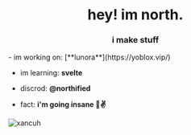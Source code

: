 <h1 align="center">hey! im north.</h1>
<h3 align="center">i make stuff</h3>
- im working on: [**lunora**](https://yoblox.vip/)

- im learning: **svelte**

- discrod: **@northified**

- fact: **i'm going insane 🤣✌️**

<p><img align="center" src="https://github-readme-stats.vercel.app/api/top-langs?username=xancuh&show_icons=true&theme=synthwave&locale=en&layout=compact" alt="xancuh" /></p>
